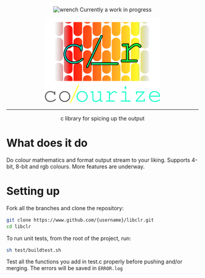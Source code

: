 <div align="center">
<img height="20" src="https://img.icons8.com/dusk/64/wrench.png" alt="wrench"/>
Currently a work in progress

<img width="60%" src="images/banner.png"></img>

<hr>
<p>c library for spicing up the output</p>
</div>

# What does it do

Do colour mathematics and format output stream to your liking. Supports 4-bit, 8-bit and rgb colours. More features are underway.

# Setting up

Fork all the branches and clone the repository:

```bash
git clone https://www.github.com/{username}/libclr.git
cd libclr
```

To run unit tests, from the root of the project, run:

```bash
sh test/buildtest.sh
```

Test all the functions you add in test.c properly before pushing and/or merging.
The errors will be saved in `ERROR.log`
